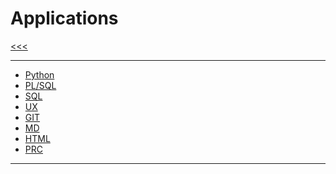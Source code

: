 
Applications
======

[<<<]()

---

* [Python](#)
* [PL/SQL](#)
* [SQL](#)
* [UX](#)
* [GIT](#)
* [MD](#)
* [HTML](#)
* [PRC](#)

---
